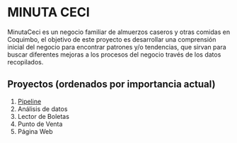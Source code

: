 # MINUTA CECI
MinutaCeci es un negocio familiar de almuerzos caseros y otras comidas en Coquimbo, el objetivo de este proyecto es desarrollar una comprensión inicial del negocio para encontrar patrones y/o tendencias, que sirvan para buscar diferentes mejoras a los procesos del negocio través de los datos recopilados.

## Proyectos (ordenados por importancia actual)

1. [Pipeline](https://github.com/pipeyz21/minutaceci/blob/main/apps/01_pipeline)
2. Análisis de datos
3. Lector de Boletas
4. Punto de Venta
5. Página Web

